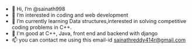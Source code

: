 - 👋 Hi, I’m @sainath998
- 👀 I’m interested in coding and web development
- 🌱 I’m currently learning Data structures,interested in solving competitive coding problems in C++.
- 💞️ I'm good at C++, Java, front end and backend with django
- 📫 you can contact me using this email-id sainathreddy414r@gmail.com

<!---
sainath998/sainath998 is a ✨ special ✨ repository because its `README.md` (this file) appears on your GitHub profile.
You can click the Preview link to take a look at your changes.
--->
